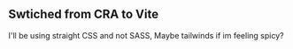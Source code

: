 ## Swtiched from CRA to Vite
I'll be using straight CSS and not SASS, Maybe tailwinds if im feeling spicy? 
